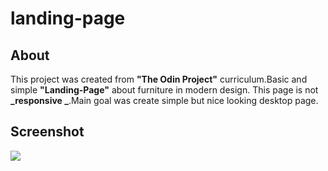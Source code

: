 # landing-page

## About

This project was created from **"The Odin Project"** curriculum.Basic and simple **"Landing-Page"** about furniture in modern design.
This page is not **_responsive _**.Main goal was create simple but nice looking desktop page.

## Screenshot

![](../Pictures/landing-page.png)
